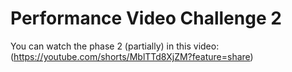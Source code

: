# Performance Video Challenge 2

You can watch the phase 2 (partially) in this video: (https://youtube.com/shorts/MblTTd8XjZM?feature=share)

